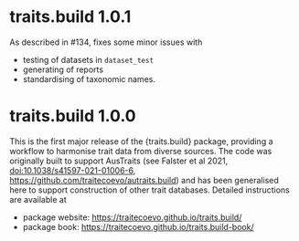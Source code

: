 # traits.build 1.0.1

As described in #134, fixes some minor issues with 

- testing of datasets in `dataset_test`
- generating of reports
- standardising of taxonomic names. 

# traits.build 1.0.0

This is the first major release of the {traits.build} package, providing a workflow to harmonise trait data from diverse sources. The code was originally built to support AusTraits (see Falster et al 2021, <doi:10.1038/s41597-021-01006-6>, <https://github.com/traitecoevo/autraits.build>) and has been generalised here to support construction of other trait databases. Detailed instructions are available at

- package website: <https://traitecoevo.github.io/traits.build/>
- package book: <https://traitecoevo.github.io/traits.build-book/>

